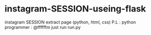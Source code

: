 # instagram-SESSION-useing-flask
instagram SESSION  extract page  (python, html, css)   P.L : python programmer : @ffffffm  just run run.py
